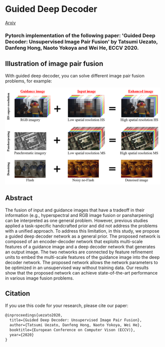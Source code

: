 # Guided Deep Decoder
[Arxiv](https://arxiv.org/abs/2007.11766)
### Pytorch implementation of the following paper: 'Guided Deep Decoder: Unsupervised Image Pair Fusion' by Tatsumi Uezato, Danfeng Hong, Naoto Yokoya and Wei He, ECCV 2020.


## Illustration of image pair fusion 
With guided deep decoder, you can solve different image pair fusion problems, for example:

![](imgs/figure_intro.png)

## Abstract
The fusion of input and guidance images that have a tradeoff in their information (e.g., hyperspectral and RGB image fusion or pansharpening) can be interpreted as one general problem. However, previous studies applied a task-specific handcrafted prior and did not address the problems with a unified approach. To address this limitation, in this study, we propose a guided deep decoder network as a general prior. The proposed network is composed of an encoder-decoder network that exploits multi-scale features of a guidance image and a deep decoder network that generates an output image. The two networks are connected by feature refinement units to embed the multi-scale features of the guidance image into the deep decoder network. The proposed network allows the network parameters to be optimized in an unsupervised way without training data. Our results show that the proposed network can achieve state-of-the-art performance in various image fusion problems.

## Citation
If you use this code for your research, please cite our paper:

```
@inproceedings{uezato2020,
  title={Guided Deep Decoder: Unsupervised Image Pair Fusion},
  author={Tatsumi Uezato, Danfeng Hong, Naoto Yokoya, Wei He},
  booktitle={European Conference on Computer Vison (ECCV)},
  year={2020}
}
```
